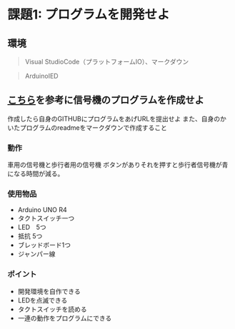 
# 課題1: プログラムを開発せよ
## 環境 
>Visual StudioCode（プラットフォームIO）、マークダウン

>ArduinoIED

## [こちら](https://github.com/Altairu/training_materials/blob/master/%E8%AC%9B%E7%BF%92%E8%B3%87%E6%96%99/1%E5%B9%B4%E4%BD%93%E9%A8%93%E5%85%A5%E9%83%A8/S-ken%E4%BD%93%E9%A8%93%E5%85%A5%E9%83%A8%E5%88%B6%E5%BE%A1%E7%8F%ADL%E3%81%A1%E3%81%8B.md)を参考に信号機のプログラムを作成せよ

作成したら自身のGITHUBにプログラムをあげURLを提出せよ
また、自身のかいたプログラムのreadmeをマークダウンで作成すること

### 動作
車用の信号機と歩行者用の信号機
ボタンがありそれを押すと歩行者信号機が青になる時間が減る。

### 使用物品
- Arduino UNO R4
- タクトスイッチ一つ
- LED　5つ
- 抵抗 5つ
- ブレッドボード1つ
- ジャンパー線

### ポイント

* 開発環境を自作できる
* LEDを点滅できる
* タクトスイッチを読める
* 一連の動作をプログラムにできる
